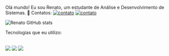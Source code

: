 Olá mundo! Eu sou Renato, um estudante de Análise e Desenvolvimento de Sistemas. 👋
Contatos:
[![contato](https://img.shields.io/badge/Instagram-E4405F?style=for-the-badge&logo=instagram&logoColor=white)](https://www.instagram.com/renators2k/)
[![contato](https://img.shields.io/badge/LinkedIn-0077B5?style=for-the-badge&logo=linkedin&logoColor=white
)](https://www.linkedin.com/in/renatosilvars/)


![Renato GitHub stats](https://github-readme-stats.vercel.app/api?username=renators2&show_icons=true&theme=midnight-purple)
<br/>

Tecnologias que eu utilizo:
<div style="display: inline_block"><br/>
  <img align ="center" alt"python" src="https://img.shields.io/badge/Python-3776AB?style=for-the-badge&logo=python&logoColor=white"/>
  <img align ="center" alt"" src="https://img.shields.io/badge/Java-ED8B00?style=for-the-badge&logo=openjdk&logoColor=white" />
  <img align ="center" alt"" src="https://img.shields.io/badge/MySQL-00000F?style=for-the-badge&logo=mysql&logoColor=white" />

</div>
<br/>
<br/>
